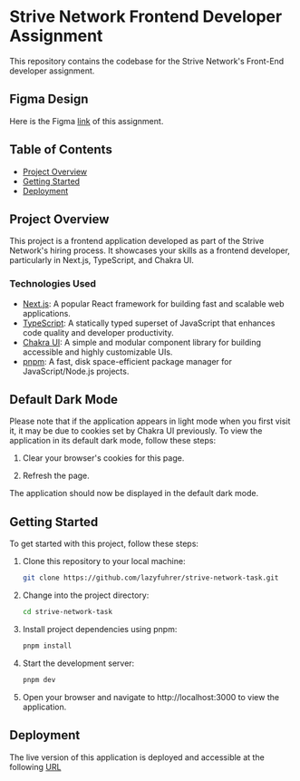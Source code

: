 # Strive Network Frontend Developer Assignment

This repository contains the codebase for the Strive Network's Front-End developer assignment.

## Figma Design

Here is the Figma [link](https://www.figma.com/file/d3cznb822NPNiPyFo6jIfJ/UI%2FUX-Task-Figma?type=design&node-id=0-1&mode=design&t=xJmr6BRkMJLMjoV1-0) of this assignment.

## Table of Contents

- [Project Overview](#project-overview)
- [Getting Started](#getting-started)
- [Deployment](#deployment)

## Project Overview

This project is a frontend application developed as part of the Strive Network's hiring process. It showcases your skills as a frontend developer, particularly in Next.js, TypeScript, and Chakra UI.

### Technologies Used

- [Next.js](https://nextjs.org/): A popular React framework for building fast and scalable web applications.
- [TypeScript](https://www.typescriptlang.org/): A statically typed superset of JavaScript that enhances code quality and developer productivity.
- [Chakra UI](https://chakra-ui.com/): A simple and modular component library for building accessible and highly customizable UIs.
- [pnpm](https://pnpm.io/): A fast, disk space-efficient package manager for JavaScript/Node.js projects.

## Default Dark Mode

Please note that if the application appears in light mode when you first visit it, it may be due to cookies set by Chakra UI previously. To view the application in its default dark mode, follow these steps:

1. Clear your browser's cookies for this page.

2. Refresh the page.

The application should now be displayed in the default dark mode.


## Getting Started

To get started with this project, follow these steps:

1. Clone this repository to your local machine:

   ```bash
   git clone https://github.com/lazyfuhrer/strive-network-task.git
   ```
2. Change into the project directory:

   ```bash
   cd strive-network-task
   ```
3. Install project dependencies using pnpm:

   ```bash
   pnpm install
   ```
4. Start the development server:

   ```bash
   pnpm dev
   ```
5. Open your browser and navigate to http://localhost:3000 to view the application.

## Deployment

The live version of this application is deployed and accessible at the following [URL](https://warm-torrone-e5eae3.netlify.app/)
